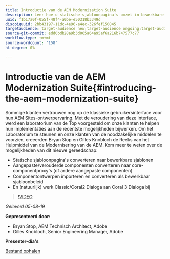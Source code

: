 ```yaml
---
title: Introductie van de AEM Modernization Suite
description: Leer hoe u statische sjabloonpagina's omzet in bewerkbare sjablonen. Leer hoe u aangepaste of verouderde componenten kunt omzetten in Core Component Proxies en meer.
uuid: f1b17a0f-055f-48f4-a0be-e50318b3349d
discoiquuid: 2bb43197-11dc-4e96-a4ec-326fef150845
targetaudience: target-audience new;target-audience ongoing;target-audience upgrader
source-git-commit: edd0bdb28a9b3d065a64a95af6a216b747577c77
workflow-type: tm+mt
source-wordcount: '158'
ht-degree: 0%

---
```


# Introductie van de AEM Modernization Suite{#introducing-the-aem-modernization-suite}

Sommige klanten vertrouwen nog op de klassieke gebruikersinterface voor hun AEM Sites-ontwerpervaring. Met de veroudering van deze interface, werd een laboratorium van de Top voorgesteld om onze klanten te helpen hun implementaties aan de recentste mogelijkheden bijwerken. Om het Laboratorium te steunen en onze klanten van de noodzakelijke middelen te voorzien, creeerden Bryan Stop en Gilles Knobloch de Reeks van het Hulpmiddel van de Modernisering van de AEM.  Kom meer te weten over de mogelijkheden van dit nieuwe gereedschap:

* Statische sjabloonpagina&#39;s converteren naar bewerkbare sjablonen
* Aangepaste/verouderde componenten converteren naar core-componentproxy&#39;s (of andere aangepaste componenten)
* Componentontwerpen importeren en converteren als bewerkbaar sjabloonbeleid
* En (natuurlijk) werk Classic/Coral2 Dialoga aan Coral 3 Dialoga bij

>[!VIDEO](https://video.tv.adobe.com/v/27322?quality=9)

*Geleverd 05-08-19*

**Gepresenteerd door:**

* Bryan Stop, AEM Technisch Architect, Adobe
* Gilles Knobloch, Senior Engineering Manager, Adobe

**Presenter-dia&#39;s**

[Bestand ophalen](assets/modernization-toolsaemgems.pdf)
